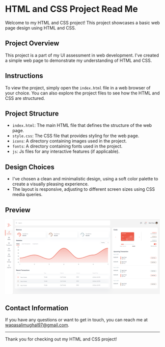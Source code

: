 # HTML and CSS Project Read Me

Welcome to my HTML and CSS project! This project showcases a basic web page design using HTML and CSS.

## Project Overview

This project is a part of my UI assessment in web development. I've created a simple web page to demonstrate my understanding of HTML and CSS.

## Instructions

To view the project, simply open the `index.html` file in a web browser of your choice. You can also explore the project files to see how the HTML and CSS are structured.

## Project Structure

- `index.html`: The main HTML file that defines the structure of the web page.
- `style.css`: The CSS file that provides styling for the web page.
- `icons`: A directory containing images used in the project.
- `fonts`: A directory containing fonts used in the project.
-  `js`: Js files for any interactive features (if applicable).

## Design Choices

- I've chosen a clean and minimalistic design, using a soft color palette to create a visually pleasing experience.
- The layout is responsive, adjusting to different screen sizes using CSS media queries.


## Preview

![Project Preview](/preview.png)



## Contact Information

If you have any questions or want to get in touch, you can reach me at waqasalimughal97@gmail.com.

---

Thank you for checking out my HTML and CSS project!
